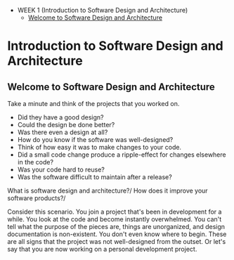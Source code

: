 * WEEK 1 (Introduction to Software Design and Architecture)
    * [Welcome to Software Design and Architecture](welcome-to-software-design-and-architecture)

# Introduction to Software Design and Architecture

## Welcome to Software Design and Architecture
Take a minute and think of the projects that you worked on.
* Did they have a good design?
* Could the design be done better?
* Was there even a design at all?
* How do you know if the software was well-designed?
* Think of how easy it was to make changes to your code.
* Did a small code change produce a ripple-effect for changes elsewhere in the code?
* Was your code hard to reuse?
* Was the software difficult to maintain after a release?

What is software design and architecture?/
How does it improve your software products?/

Consider this scenario. You join a project that's been in development for a while. You look at the code and become instantly overwhelmed. You can't tell what the purpose of the pieces are, things are unorganized, and design documentation is non-existent. You don't even know where to begin. These are all signs that the project was not well-designed from the outset. Or let's say that you are now working on a personal development project.